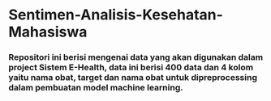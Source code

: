 # Sentimen-Analisis-Kesehatan-Mahasiswa

### Repositori ini berisi mengenai data yang akan digunakan dalam project Sistem E-Health, data ini berisi 400 data dan 4 kolom yaitu nama obat, target dan nama obat untuk dipreprocessing dalam pembuatan model machine learning.
